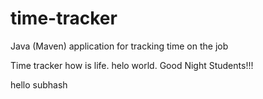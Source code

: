 # time-tracker
Java (Maven) application for tracking time on the job

Time tracker
how is life.
helo world.
Good Night Students!!!


hello subhash
